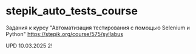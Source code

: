 # stepik_auto_tests_course
Задания к курсу "Автоматизация тестирования с помощью Selenium и Python" 
https://stepik.org/course/575/syllabus

UPD 10.03.2025
2!
